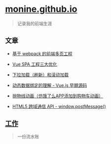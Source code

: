 # [monine.github.io](monine.github.io)

> 记录我的前端生涯

## 文章

- [基于 webpack 的前端多页工程](https://monine.github.io/#/article/21)

- [Vue SPA 工程三大优化](https://monine.github.io/#/article/20)

- [下拉加载（刷新）和滚动加载](https://monine.github.io/#/article/17)

- [动态数据绑定的理解 - Vue.js 早期源码](https://monine.github.io/#/article/16)

- [抛物线动画（仿饿了么APP添加到购物车动画）](https://monine.github.io/#/article/15)

- [HTML5 跨域通信 API - window.postMessage()](https://monine.github.io/#/article/2)

## [工作](https://monine.github.io/#/worklog)

> 一份流水账
